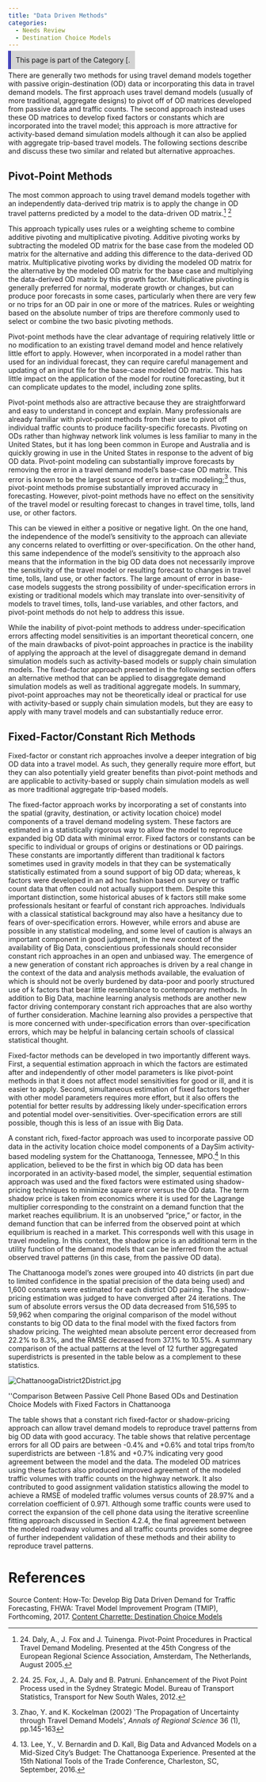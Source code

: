 ```yaml
---
title: "Data Driven Methods"
categories:
  - Needs Review
  - Destination Choice Models
---
```


<span style="background:lightgrey;padding:10px;border-left: thick double #0000aa;"> This page is part of the Category \[.</span>

There are generally two methods for using travel demand models together with passive origin-destination (OD) data or incorporating this data in travel demand models. The first approach uses travel demand models (usually of more traditional, aggregate designs) to pivot off of OD matrices developed from passive data and traffic counts. The second approach instead uses these OD matrices to develop fixed factors or constants which are incorporated into the travel model; this approach is more attractive for activity-based demand simulation models although it can also be applied with aggregate trip-based travel models. The following sections describe and discuss these two similar and related but alternative approaches.

Pivot-Point Methods
-------------------

The most common approach to using travel demand models together with an independently data-derived trip matrix is to apply the change in OD travel patterns predicted by a model to the data-driven OD matrix.[^1] [^2]

This approach typically uses rules or a weighting scheme to combine additive pivoting and multiplicative pivoting. Additive pivoting works by subtracting the modeled OD matrix for the base case from the modeled OD matrix for the alternative and adding this difference to the data-derived OD matrix. Multiplicative pivoting works by dividing the modeled OD matrix for the alternative by the modeled OD matrix for the base case and multiplying the data-derived OD matrix by this growth factor. Multiplicative pivoting is generally preferred for normal, moderate growth or changes, but can produce poor forecasts in some cases, particularly when there are very few or no trips for an OD pair in one or more of the matrices. Rules or weighting based on the absolute number of trips are therefore commonly used to select or combine the two basic pivoting methods.

Pivot-point methods have the clear advantage of requiring relatively little or no modification to an existing travel demand model and hence relatively little effort to apply. However, when incorporated in a model rather than used for an individual forecast, they can require careful management and updating of an input file for the base-case modeled OD matrix. This has little impact on the application of the model for routine forecasting, but it can complicate updates to the model, including zone splits.

Pivot-point methods also are attractive because they are straightforward and easy to understand in concept and explain. Many professionals are already familiar with pivot-point methods from their use to pivot off individual traffic counts to produce facility-specific forecasts. Pivoting on ODs rather than highway network link volumes is less familiar to many in the United States, but it has long been common in Europe and Australia and is quickly growing in use in the United States in response to the advent of big OD data.
Pivot-point modeling can substantially improve forecasts by removing the error in a travel demand model’s base-case OD matrix. This error is known to be the largest source of error in traffic modeling;[^3] thus, pivot-point methods promise substantially improved accuracy in forecasting. However, pivot-point methods have no effect on the sensitivity of the travel model or resulting forecast to changes in travel time, tolls, land use, or other factors.

This can be viewed in either a positive or negative light. On the one hand, the independence of the model’s sensitivity to the approach can alleviate any concerns related to overfitting or over-specification. On the other hand, this same independence of the model’s sensitivity to the approach also means that the information in the big OD data does not necessarily improve the sensitivity of the travel model or resulting forecast to changes in travel time, tolls, land use, or other factors. The large amount of error in base-case models suggests the strong possibility of under-specification errors in existing or traditional models which may translate into over-sensitivity of models to travel times, tolls, land-use variables, and other factors, and pivot-point methods do not help to address this issue.

While the inability of pivot-point methods to address under-specification errors affecting model sensitivities is an important theoretical concern, one of the main drawbacks of pivot-point approaches in practice is the inability of applying the approach at the level of disaggregate demand in demand simulation models such as activity-based models or supply chain simulation models. The fixed-factor approach presented in the following section offers an alternative method that can be applied to disaggregate demand simulation models as well as traditional aggregate models.
In summary, pivot-point approaches may not be theoretically ideal or practical for use with activity-based or supply chain simulation models, but they are easy to apply with many travel models and can substantially reduce error.

Fixed-Factor/Constant Rich Methods
----------------------------------

Fixed-factor or constant rich approaches involve a deeper integration of big OD data into a travel model. As such, they generally require more effort, but they can also potentially yield greater benefits than pivot-point methods and are applicable to activity-based or supply chain simulation models as well as more traditional aggregate trip-based models.

The fixed-factor approach works by incorporating a set of constants into the spatial (gravity, destination, or activity location choice) model components of a travel demand modeling system. These factors are estimated in a statistically rigorous way to allow the model to reproduce expanded big OD data with minimal error. Fixed factors or constants can be specific to individual or groups of origins or destinations or OD pairings. These constants are importantly different than traditional k factors sometimes used in gravity models in that they can be systematically statistically estimated from a sound support of big OD data; whereas, k factors were developed in an ad hoc fashion based on survey or traffic count data that often could not actually support them. Despite this important distinction, some historical abuses of k factors still make some professionals hesitant or fearful of constant rich approaches. Individuals with a classical statistical background may also have a hesitancy due to fears of over-specification errors. However, while errors and abuse are possible in any statistical modeling, and some level of caution is always an important component in good judgment, in the new context of the availability of Big Data, conscientious professionals should reconsider constant rich approaches in an open and unbiased way. The emergence of a new generation of constant rich approaches is driven by a real change in the context of the data and analysis methods available, the evaluation of which is should not be overly burdened by data-poor and poorly structured use of k factors that bear little resemblance to contemporary methods. In addition to Big Data, machine learning analysis methods are another new factor driving contemporary constant rich approaches that are also worthy of further consideration. Machine learning also provides a perspective that is more concerned with under-specification errors than over-specification errors, which may be helpful in balancing certain schools of classical statistical thought.

Fixed-factor methods can be developed in two importantly different ways. First, a sequential estimation approach in which the factors are estimated after and independently of other model parameters is like pivot-point methods in that it does not affect model sensitivities for good or ill, and it is easier to apply. Second, simultaneous estimation of fixed factors together with other model parameters requires more effort, but it also offers the potential for better results by addressing likely under-specification errors and potential model over-sensitivities. Over-specification errors are still possible, though this is less of an issue with Big Data.

A constant rich, fixed-factor approach was used to incorporate passive OD data in the activity location choice model components of a DaySim activity-based modeling system for the Chattanooga, Tennessee, MPO.[^4] In this application, believed to be the first in which big OD data has been incorporated in an activity-based model, the simpler, sequential estimation approach was used and the fixed factors were estimated using shadow-pricing techniques to minimize square error versus the OD data. The term shadow price is taken from economics where it is used for the Lagrange multiplier corresponding to the constraint on a demand function that the market reaches equilibrium. It is an unobserved “price,” or factor, in the demand function that can be inferred from the observed point at which equilibrium is reached in a market. This corresponds well with this usage in travel modeling. In this context, the shadow price is an additional term in the utility function of the demand models that can be inferred from the actual observed travel patterns (in this case, from the passive OD data).

The Chattanooga model’s zones were grouped into 40 districts (in part due to limited confidence in the spatial precision of the data being used) and 1,600 constants were estimated for each district OD pairing. The shadow-pricing estimation was judged to have converged after 24 iterations. The sum of absolute errors versus the OD data decreased from 516,595 to 59,962 when comparing the original comparison of the model without constants to big OD data to the final model with the fixed factors from shadow pricing. The weighted mean absolute percent error decreased from 22.2% to 8.3%, and the RMSE decreased from 37.1% to 10.5%. A summary comparison of the actual patterns at the level of 12 further aggregated superdistricts is presented in the table below as a complement to these statistics.

![](ChattanoogaDistrict2District.jpg "ChattanoogaDistrict2District.jpg")

''Comparison Between Passive Cell Phone Based ODs and Destination Choice Models with Fixed Factors in Chattanooga

The table shows that a constant rich fixed-factor or shadow-pricing approach can allow travel demand models to reproduce travel patterns from big OD data with good accuracy. The table shows that relative percentage errors for all OD pairs are between -0.4% and +0.6% and total trips from/to superdistricts are between -1.8% and +0.7% indicating very good agreement between the model and the data. The modeled OD matrices using these factors also produced improved agreement of the modeled traffic volumes with traffic counts on the highway network. It also contributed to good assignment validation statistics allowing the model to achieve a RMSE of modeled traffic volumes versus counts of 28.97% and a correlation coefficient of 0.971. Although some traffic counts were used to correct the expansion of the cell phone data using the iterative screenline fitting approach discussed in Section 4.2.4, the final agreement between the modeled roadway volumes and all traffic counts provides some degree of further independent validation of these methods and their ability to reproduce travel patterns.

References
==========

Source Content: How-To: Develop Big Data Driven Demand for Traffic Forecasting, FHWA: Travel Model Improvement Program (TMIP), Forthcoming, 2017.
[Content Charrette: Destination Choice Models](Content_Charrette:_Destination_Choice_Models)

[^1]: 24\. Daly, A., J. Fox and J. Tuinenga. Pivot-Point Procedures in Practical Travel Demand Modeling. Presented at the 45th Congress of the European Regional Science Association, Amsterdam, The Netherlands, August 2005.

[^2]: 24\. 25. Fox, J., A. Daly and B. Patruni. Enhancement of the Pivot Point Process used in the Sydney Strategic Model. Bureau of Transport Statistics, Transport for New South Wales, 2012.

[^3]: Zhao, Y. and K. Kockelman (2002) 'The Propagation of Uncertainty through Travel Demand Models', *Annals of Regional Science* 36 (1), pp.145-163

[^4]: 13\. Lee, Y., V. Bernardin and D. Kall, Big Data and Advanced Models on a Mid-Sized City’s Budget: The Chattanooga Experience. Presented at the 15th National Tools of the Trade Conference, Charleston, SC, September, 2016.

